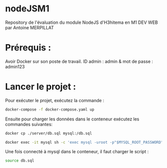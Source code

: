 # nodeJSM1
Repository de l'évaluation du module NodeJS d'H3hitema en M1 DEV WEB par Antoine MERPILLAT

# Prérequis :

Avoir Docker sur son poste de travail. 
ID admin : admin & mot de passe : admin123

# Lancer le projet :

Pour exécuter le projet, exécutez la commande :
```bash
docker-compose -f docker-compose.yaml up
```

Ensuite pour charger les données dans le conteneur exécutez les commandes suivantes:
```bash
docker cp ./server/db.sql mysql:/db.sql
```
```bash
docker exec -it mysql sh -c 'exec mysql -uroot -p"$MYSQL_ROOT_PASSWORD"'  .\server\db.sql
```

Une fois connecté à mysql dans le conteneur, il faut charger le script :
```bash
source db.sql
```